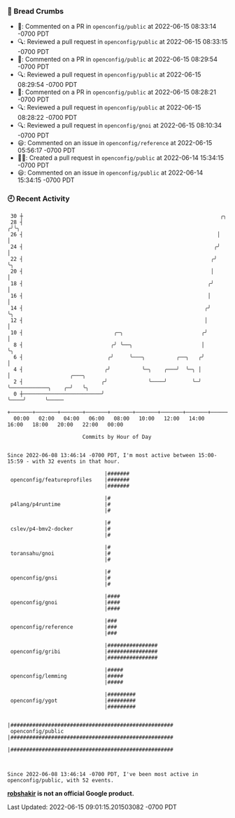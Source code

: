 ### 🍞 Bread Crumbs

 * 💬: Commented on a PR in  `openconfig/public` at 2022-06-15 08:33:14 -0700 PDT
 * 🔍: Reviewed a pull request in  `openconfig/public` at 2022-06-15 08:33:15 -0700 PDT
 * 💬: Commented on a PR in  `openconfig/public` at 2022-06-15 08:29:54 -0700 PDT
 * 🔍: Reviewed a pull request in  `openconfig/public` at 2022-06-15 08:29:54 -0700 PDT
 * 💬: Commented on a PR in  `openconfig/public` at 2022-06-15 08:28:21 -0700 PDT
 * 🔍: Reviewed a pull request in  `openconfig/public` at 2022-06-15 08:28:22 -0700 PDT
 * 🔍: Reviewed a pull request in  `openconfig/gnoi` at 2022-06-15 08:10:34 -0700 PDT
 * 😃: Commented on an issue in `openconfig/reference` at 2022-06-15 05:56:17 -0700 PDT
 * ✍🏼: Created a pull request in `openconfig/public` at 2022-06-14 15:34:15 -0700 PDT
 * 😃: Commented on an issue in `openconfig/public` at 2022-06-14 15:34:15 -0700 PDT

### 🕘 Recent Activity
```
 30 ┼                                                               ╭╮
 28 ┤                                                              ╭╯╰╮
 26 ┤                                                              │  │
 24 ┤                                                             ╭╯  │
 22 ┤                                                            ╭╯   ╰╮
 20 ┤                                                            │     │
 18 ┤                                                           ╭╯     │
 16 ┤                                                           │      │
 14 ┤                                                          ╭╯      ╰╮
 12 ┤                                                          │        │
 10 ┤                             ╭─╮                         ╭╯        │
  8 ┤                            ╭╯ ╰──╮                      │         ╰╮
  6 ┤                           ╭╯     ╰───╮          ╭──╮   ╭╯          │
  4 ┤                          ╭╯          ╰─╮    ╭───╯  ╰─╮ │           │                   ╭───╮
  2 ┤                         ╭╯             ╰────╯        ╰─╯           ╰────────────╮    ╭─╯   ╰╮
  0 ┼─────────────────────────╯                                                       ╰────╯      ╰─────
    +───────+───────+───────+───────+───────+───────+───────+───────+───────+───────+───────+───────+────
  00:00   02:00   04:00   06:00   08:00   10:00   12:00   14:00   16:00   18:00   20:00   22:00   00:00   

						Commits by Hour of Day


Since 2022-06-08 13:46:14 -0700 PDT, I'm most active between 15:00-15:59 - with 32 events in that hour.

```



```
                               |#######
 openconfig/featureprofiles    |#######
                               |#######

                               |#
 p4lang/p4runtime              |#
                               |#

                               |#
 cslev/p4-bmv2-docker          |#
                               |#

                               |#
 toransahu/gnoi                |#
                               |#

                               |#
 openconfig/gnsi               |#
                               |#

                               |####
 openconfig/gnoi               |####
                               |####

                               |###
 openconfig/reference          |###
                               |###

                               |################
 openconfig/gribi              |################
                               |################

                               |#####
 openconfig/lemming            |#####
                               |#####

                               |#########
 openconfig/ygot               |#########
                               |#########

                               |####################################################
 openconfig/public             |####################################################
                               |####################################################



Since 2022-06-08 13:46:14 -0700 PDT, I've been most active in openconfig/public, with 52 events.

```
**[robshakir](mailto:robjs@google.com) is not an official Google product.**  


Last Updated: 2022-06-15 09:01:15.201503082 -0700 PDT
